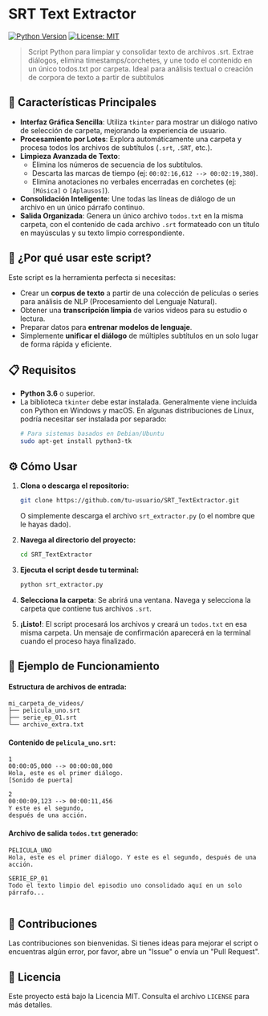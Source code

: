 # SRT Text Extractor

[![Python Version](https://img.shields.io/badge/Python-3.6+-blue.svg)](https://www.python.org/downloads/)
[![License: MIT](https://img.shields.io/badge/License-MIT-yellow.svg)](https://opensource.org/licenses/MIT)

> Script Python para limpiar y consolidar texto de archivos .srt. Extrae diálogos, elimina timestamps/corchetes, y une todo el contenido en un único todos.txt por carpeta. Ideal para análisis textual o creación de corpora de texto a partir de subtítulos

## 🌟 Características Principales

- **Interfaz Gráfica Sencilla**: Utiliza `tkinter` para mostrar un diálogo nativo de selección de carpeta, mejorando la experiencia de usuario.
- **Procesamiento por Lotes**: Explora automáticamente una carpeta y procesa todos los archivos de subtítulos (`.srt`, `.SRT`, etc.).
- **Limpieza Avanzada de Texto**:
  - Elimina los números de secuencia de los subtítulos.
  - Descarta las marcas de tiempo (ej: `00:02:16,612 --> 00:02:19,380`).
  - Elimina anotaciones no verbales encerradas en corchetes (ej: `[Música]` o `[Aplausos]`).
- **Consolidación Inteligente**: Une todas las líneas de diálogo de un archivo en un único párrafo continuo.
- **Salida Organizada**: Genera un único archivo `todos.txt` en la misma carpeta, con el contenido de cada archivo `.srt` formateado con un título en mayúsculas y su texto limpio correspondiente.

## 🚀 ¿Por qué usar este script?

Este script es la herramienta perfecta si necesitas:

- Crear un **corpus de texto** a partir de una colección de películas o series para análisis de NLP (Procesamiento del Lenguaje Natural).
- Obtener una **transcripción limpia** de varios videos para su estudio o lectura.
- Preparar datos para **entrenar modelos de lenguaje**.
- Simplemente **unificar el diálogo** de múltiples subtítulos en un solo lugar de forma rápida y eficiente.

## 📋 Requisitos

- **Python 3.6** o superior.
- La biblioteca `tkinter` debe estar instalada. Generalmente viene incluida con Python en Windows y macOS. En algunas distribuciones de Linux, podría necesitar ser instalada por separado:
  ```bash
  # Para sistemas basados en Debian/Ubuntu
  sudo apt-get install python3-tk
  ```

## ⚙️ Cómo Usar

1.  **Clona o descarga el repositorio:**

    ```bash
    git clone https://github.com/tu-usuario/SRT_TextExtractor.git
    ```

    O simplemente descarga el archivo `srt_extractor.py` (o el nombre que le hayas dado).

2.  **Navega al directorio del proyecto:**

    ```bash
    cd SRT_TextExtractor
    ```

3.  **Ejecuta el script desde tu terminal:**

    ```bash
    python srt_extractor.py
    ```

4.  **Selecciona la carpeta**: Se abrirá una ventana. Navega y selecciona la carpeta que contiene tus archivos `.srt`.

5.  **¡Listo!**: El script procesará los archivos y creará un `todos.txt` en esa misma carpeta. Un mensaje de confirmación aparecerá en la terminal cuando el proceso haya finalizado.

## 📝 Ejemplo de Funcionamiento

#### Estructura de archivos de entrada:

```
mi_carpeta_de_videos/
├── pelicula_uno.srt
├── serie_ep_01.srt
└── archivo_extra.txt
```

#### Contenido de `pelicula_uno.srt`:

```
1
00:00:05,000 --> 00:00:08,000
Hola, este es el primer diálogo.
[Sonido de puerta]

2
00:00:09,123 --> 00:00:11,456
Y este es el segundo,
después de una acción.
```

#### Archivo de salida `todos.txt` generado:

```
PELICULA_UNO
Hola, este es el primer diálogo. Y este es el segundo, después de una acción.

SERIE_EP_01
Todo el texto limpio del episodio uno consolidado aquí en un solo párrafo...


```

## 🤝 Contribuciones

Las contribuciones son bienvenidas. Si tienes ideas para mejorar el script o encuentras algún error, por favor, abre un "Issue" o envía un "Pull Request".

## 📄 Licencia

Este proyecto está bajo la Licencia MIT. Consulta el archivo `LICENSE` para más detalles.

